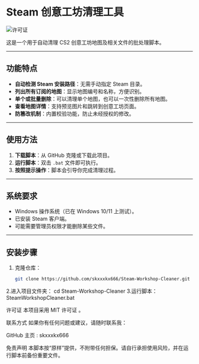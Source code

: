 # Steam 创意工坊清理工具

![许可证](https://img.shields.io/badge/license-MIT-blue.svg)

这是一个用于自动清理 CS2 创意工坊地图及相关文件的批处理脚本。

---

## 功能特点

- **自动检测 Steam 安装路径**：无需手动指定 Steam 目录。
- **列出所有订阅的地图**：显示地图编号和名称，方便识别。
- **单个或批量删除**：可以清理单个地图，也可以一次性删除所有地图。
- **查看地图详情**：支持预览图片和跳转到创意工坊页面。
- **防篡改机制**：内置校验功能，防止未经授权的修改。

---

## 使用方法

1. **下载脚本**：从 GitHub 克隆或下载此项目。
2. **运行脚本**：双击 `.bat` 文件即可执行。
3. **按照提示操作**：脚本会引导你完成清理过程。

---

## 系统要求

- Windows 操作系统（已在 Windows 10/11 上测试）。
- 已安装 Steam 客户端。
- 可能需要管理员权限才能删除某些文件。

---

## 安装步骤

1. 克隆仓库：
   ```bash
   git clone https://github.com/skxxxkx666/Steam-Workshop-Cleaner.git
2.进入项目文件夹：
cd Steam-Workshop-Cleaner
3.运行脚本：
SteamWorkshopCleaner.bat

许可证
本项目采用 MIT 许可证 。

联系方式
如果你有任何问题或建议，请随时联系我：

GitHub 主页 : skxxxkx666

免责声明
本脚本按“原样”提供，不附带任何担保。请自行承担使用风险，并在运行脚本前备份重要文件。
